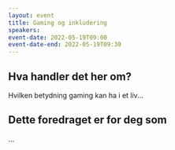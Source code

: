 ```yaml
---
layout: event
title: Gaming og inkludering
speakers: 
event-date: 2022-05-19T09:00
event-date-end: 2022-05-19T09:30
---
```

## Hva handler det her om?
Hvilken betydning gaming kan ha i et liv...

## Dette foredraget er for deg som
...
